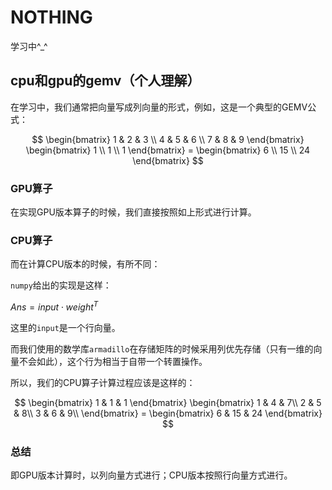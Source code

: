# NOTHING
学习中^_^

## cpu和gpu的gemv（个人理解）

在学习中，我们通常把向量写成列向量的形式，例如，这是一个典型的GEMV公式：

```math

\begin{bmatrix}
1 & 2 & 3 \\
4 & 5 & 6 \\
7 & 8 & 9
\end{bmatrix}
\begin{bmatrix}
1 \\
1 \\
1
\end{bmatrix}
=
\begin{bmatrix}
6 \\
15 \\
24
\end{bmatrix}

```

### GPU算子

在实现GPU版本算子的时候，我们直接按照如上形式进行计算。

### CPU算子

而在计算CPU版本的时候，有所不同：

`numpy`给出的实现是这样：

$`Ans = input \cdot weight^T`$

这里的`input`是一个行向量。

而我们使用的数学库`armadillo`在存储矩阵的时候采用列优先存储（只有一维的向量不会如此），这个行为相当于自带一个转置操作。

所以，我们的CPU算子计算过程应该是这样的：

```math

\begin{bmatrix}
1 & 1 & 1
\end{bmatrix}
\begin{bmatrix}
1 & 4 & 7\\
2 & 5 & 8\\
3 & 6 & 9\\
\end{bmatrix}
=
\begin{bmatrix}
6 & 15 & 24
\end{bmatrix}

```

### 总结

即GPU版本计算时，以列向量方式进行；CPU版本按照行向量方式进行。



